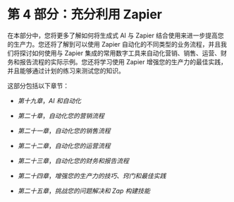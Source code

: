 # 第 4 部分：充分利用 Zapier

在本部分中，您将更多了解如何将生成式 AI 与 Zapier 结合使用来进一步提高您的生产力。您还将了解到可以使用 Zapier 自动化的不同类型的业务流程，并且我们将探讨如何使用与 Zapier 集成的常用数字工具来自动化营销、销售、运营、财务和报告流程的实际示例。您还将学习使用 Zapier 增强您的生产力的最佳实践，并且能够通过计划的练习来测试您的知识。

这部分包括以下章节：

+   *第十九章*，*AI 和自动化*

+   *第二十章*，*自动化您的营销流程*

+   *第二十一章*，*自动化您的销售流程*

+   *第二十二章*，*自动化您的运营流程*

+   *第二十三章*，*自动化您的财务和报告流程*

+   *第二十四章*，*增强您的生产力的技巧、窍门和最佳实践*

+   *第二十五章*，*挑战您的问题解决和 Zap 构建技能*
